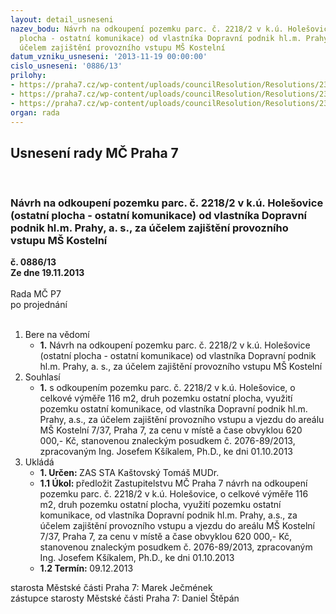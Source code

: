 ```yaml
---
layout: detail_usneseni
nazev_bodu: Návrh na odkoupení pozemku parc. č. 2218/2 v k.ú. Holešovice (ostatní
  plocha - ostatní komunikace) od vlastníka Dopravní podnik hl.m. Prahy, a. s., za
  účelem zajištění provozního vstupu MŠ Kostelní
datum_vzniku_usneseni: '2013-11-19 00:00:00'
cislo_usneseni: '0886/13'
prilohy:
- https://praha7.cz/wp-content/uploads/councilResolution/Resolutions/23495/60-13-priloha_2_22182_kn.pdf
- https://praha7.cz/wp-content/uploads/councilResolution/Resolutions/23495/60-13-priloha_6_22182_or.pdf
- https://praha7.cz/wp-content/uploads/councilResolution/Resolutions/23495/60-13-priloha_7_22182_z.doc
organ: rada
---
```

<div id="ucUsn_pList" class="usn">
	<span><h2>Usnesení rady MČ Praha 7 </h2>
<br></span><div class="standBody">
<span><h3>Návrh na odkoupení pozemku parc. č. 2218/2 v k.ú. Holešovice (ostatní plocha - ostatní komunikace) od vlastníka Dopravní podnik hl.m. Prahy, a. s., za účelem zajištění provozního vstupu MŠ Kostelní</h3></span><div class="center">
		<strong>č. 0886/13</strong><br>
	</div>
<div class="center">
		<strong>Ze dne 19.11.2013</strong><br><br>
	</div>Rada MČ P7<br> po projednání<br><br><ol>
<li>Bere na vědomí<ul><li>
<strong>1.</strong> Návrh na odkoupení pozemku parc. č. 2218/2 v k.ú. Holešovice (ostatní plocha - ostatní komunikace) od vlastníka Dopravní podnik hl.m. Prahy, a. s., za účelem zajištění provozního vstupu MŠ Kostelní</li></ul>
</li>
<li>Souhlasí<ul><li>
<strong>1.</strong> s odkoupením pozemku parc. č. 2218/2 v k.ú. Holešovice, o celkové výměře  116 m2, druh pozemku ostatní plocha, využití pozemku ostatní komunikace,  od vlastníka Dopravní podnik hl.m. Prahy, a.s., za účelem zajištění provozního vstupu a vjezdu do areálu MŠ Kostelní 7/37, Praha 7, za cenu v místě a čase obvyklou 620 000,- Kč, stanovenou znaleckým posudkem č. 2076-89/2013, zpracovaným Ing. Josefem Kšíkalem, Ph.D., ke dni 01.10.2013       </li></ul>
</li>
<li>Ukládá<ul>
<li>
<strong>1. Určen: </strong>ZAS STA Kaštovský Tomáš MUDr.</li>
<li>
<strong>1.1 Úkol: </strong>předložit Zastupitelstvu MČ Praha 7 návrh na odkoupení pozemku parc.  č. 2218/2 v k.ú. Holešovice, o celkové výměře 116 m2, druh pozemku ostatní plocha, využití pozemku ostatní komunikace, od vlastníka Dopravní podnik hl.m. Prahy, a.s., za účelem zajištění provozního vstupu a vjezdu  do areálu MŠ Kostelní 7/37, Praha 7, za cenu v místě a čase obvyklou 620 000,- Kč, stanovenou znaleckým posudkem č. 2076-89/2013, zpracovaným Ing. Josefem Kšíkalem, Ph.D., ke dni 01.10.2013</li>
<li>
<strong>1.2 Termín: </strong>09.12.2013</li>
</ul>
</li>
</ol>starosta Městské části Praha 7: Marek Ječmének<br>zástupce starosty Městské části Praha 7: Daniel Štěpán 
</div>
</div>